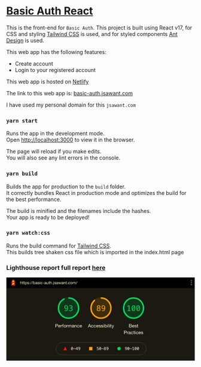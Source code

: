 
# [Basic Auth React](https://basic-auth.jsawant.com)
This is the front-end for `Basic Auth`. This project is built using React v17, for CSS and styling [Tailwind CSS](https://tailwindcss.com/) is used, and for styled components [Ant Design](https://ant.design/) is used.

This web app has the following features:
- Create account
- Login to your registered account

This web app is hosted on [Netlify](https://www.netlify.com/)

The link to this web app is: [basic-auth.jsawant.com](https://basic-auth.jsawant.com)

I have used my personal domain for this `jsawant.com`


### `yarn start`

Runs the app in the development mode.\
Open [http://localhost:3000](http://localhost:3000) to view it in the browser.

The page will reload if you make edits.\
You will also see any lint errors in the console.

### `yarn build`

Builds the app for production to the `build` folder.\
It correctly bundles React in production mode and optimizes the build for the best performance.

The build is minified and the filenames include the hashes.\
Your app is ready to be deployed!


### `yarn watch:css`

Runs the build command for [Tailwind CSS](https://tailwindcss.com/).\
This builds tree shaken css file which is imported in the index.html page


### Lighthouse report full report [here](https://github.com/jsean662/basic-auth-react/blob/master/LighthouseReport.pdf)
![Lighthouse report](https://github.com/jsean662/basic-auth-react/blob/master/LighthouseReportSummary.png?raw=true)


